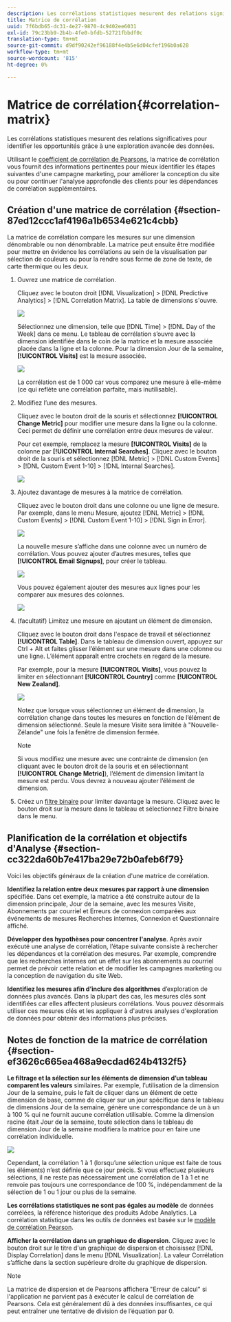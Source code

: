```yaml
---
description: Les corrélations statistiques mesurent des relations significatives pour identifier les opportunités grâce à une exploration avancée des données.
title: Matrice de corrélation
uuid: 7f6bdb65-dc31-4e27-9870-4c9402ee6031
exl-id: 79c23bb9-2b4b-4fe0-bfdb-52721fbbdf0c
translation-type: tm+mt
source-git-commit: d9df90242ef96188f4e4b5e6d04cfef196b0a628
workflow-type: tm+mt
source-wordcount: '815'
ht-degree: 0%

---
```


# Matrice de corrélation{#correlation-matrix}

Les corrélations statistiques mesurent des relations significatives pour identifier les opportunités grâce à une exploration avancée des données.

Utilisant le [coefficient de corrélation de Pearsons](../../../../home/c-get-started/c-analysis-vis/c-correlation-analysis/c-correlation-pearsons.md#concept-5996cb8c89fd4df5b47b7318e7a1d29c), la matrice de corrélation vous fournit des informations pertinentes pour mieux identifier les étapes suivantes d&#39;une campagne marketing, pour améliorer la conception du site ou pour continuer l&#39;analyse approfondie des clients pour les dépendances de corrélation supplémentaires.

## Création d&#39;une matrice de corrélation {#section-87ed12ccc1af4196a1b6534e621c4cbb}

La matrice de corrélation compare les mesures sur une dimension dénombrable ou non dénombrable. La matrice peut ensuite être modifiée pour mettre en évidence les corrélations au sein de la visualisation par sélection de couleurs ou pour la rendre sous forme de zone de texte, de carte thermique ou les deux.

1. Ouvrez une matrice de corrélation.

   Cliquez avec le bouton droit [!DNL Visualization] > [!DNL Predictive Analytics] > [!DNL Correlation Matrix]. La table de dimensions s&#39;ouvre.

   ![](assets/correlation_matrix_2.png)

   Sélectionnez une dimension, telle que [!DNL Time] > [!DNL Day of the Week] dans ce menu. Le tableau de corrélation s’ouvre avec la dimension identifiée dans le coin de la matrice et la mesure associée placée dans la ligne et la colonne. Pour la dimension Jour de la semaine, **[!UICONTROL Visits]** est la mesure associée.

   ![](assets/correlation_matrix_1.png)

   La corrélation est de 1 000 car vous comparez une mesure à elle-même (ce qui reflète une corrélation parfaite, mais inutilisable).

1. Modifiez l’une des mesures.

   Cliquez avec le bouton droit de la souris et sélectionnez **[!UICONTROL Change Metric]** pour modifier une mesure dans la ligne ou la colonne. Ceci permet de définir une corrélation entre deux mesures de valeur.

   Pour cet exemple, remplacez la mesure **[!UICONTROL Visits]** de la colonne par **[!UICONTROL Internal Searches]**. Cliquez avec le bouton droit de la souris et sélectionnez [!DNL Metric] > [!DNL Custom Events] > [!DNL Custom Event 1-10] > [!DNL Internal Searches].

   ![](assets/correlation_matrix_change_metric.png)

1. Ajoutez davantage de mesures à la matrice de corrélation.

   Cliquez avec le bouton droit dans une colonne ou une ligne de mesure. Par exemple, dans le menu Mesure, ajoutez [!DNL Metric] > [!DNL Custom Events] > [!DNL Custom Event 1-10] > [!DNL Sign in Error].

   ![](assets/correlation_matrix_11.png)

   La nouvelle mesure s’affiche dans une colonne avec un numéro de corrélation. Vous pouvez ajouter d’autres mesures, telles que **[!UICONTROL Email Signups]**, pour créer le tableau.

   ![](assets/correlation_matrix_6.png)

   Vous pouvez également ajouter des mesures aux lignes pour les comparer aux mesures des colonnes.

   ![](assets/correlation_matrix_add_metric.png)

1. (facultatif) Limitez une mesure en ajoutant un élément de dimension.

   Cliquez avec le bouton droit dans l&#39;espace de travail et sélectionnez **[!UICONTROL Table]**. Dans le tableau de dimension ouvert, appuyez sur Ctrl + Alt et faites glisser l’élément sur une mesure dans une colonne ou une ligne. L’élément apparaît entre crochets en regard de la mesure.

   Par exemple, pour la mesure **[!UICONTROL Visits]**, vous pouvez la limiter en sélectionnant **[!UICONTROL Country]** comme **[!UICONTROL New Zealand]**.

   ![](assets/correlation_matrix_dim_element.png)

   Notez que lorsque vous sélectionnez un élément de dimension, la corrélation change dans toutes les mesures en fonction de l’élément de dimension sélectionné. Seule la mesure Visite sera limitée à &quot;Nouvelle-Zélande&quot; une fois la fenêtre de dimension fermée.

   >[!NOTE]
   >
   >Si vous modifiez une mesure avec une contrainte de dimension (en cliquant avec le bouton droit de la souris et en sélectionnant **[!UICONTROL Change Metric]**), l’élément de dimension limitant la mesure est perdu. Vous devrez à nouveau ajouter l’élément de dimension.

1. Créez un [filtre binaire](../../../../home/c-get-started/c-analysis-vis/c-correlation-analysis/c-correlation-binary-filter.md#concept-24e1daff43c540f69019f236976da31c) pour limiter davantage la mesure. Cliquez avec le bouton droit sur la mesure dans le tableau et sélectionnez Filtre binaire dans le menu.

## Planification de la corrélation et objectifs d&#39;Analyse {#section-cc322da60b7e417ba29e72b0afeb6f79}

Voici les objectifs généraux de la création d&#39;une matrice de corrélation.

**Identifiez la relation entre deux mesures par rapport à une dimension** spécifiée. Dans cet exemple, la matrice a été construite autour de la dimension principale, Jour de la semaine, avec les mesures Visite, Abonnements par courriel et Erreurs de connexion comparées aux événements de mesures Recherches internes, Connexion et Questionnaire affiché.

**Développer des hypothèses pour concentrer l&#39;analyse**. Après avoir exécuté une analyse de corrélation, l’étape suivante consiste à rechercher les dépendances et la corrélation des mesures. Par exemple, comprendre que les recherches internes ont un effet sur les abonnements au courriel permet de prévoir cette relation et de modifier les campagnes marketing ou la conception de navigation du site Web.

**Identifiez les mesures afin d’inclure des algorithmes** d’exploration de données plus avancés. Dans la plupart des cas, les mesures clés sont identifiées car elles affectent plusieurs corrélations. Vous pouvez désormais utiliser ces mesures clés et les appliquer à d&#39;autres analyses d&#39;exploration de données pour obtenir des informations plus précises.

## Notes de fonction de la matrice de corrélation {#section-ef3626c665ea468a9ecdad624b4132f5}

**Le filtrage et la sélection sur les éléments de dimension d’un tableau comparent les valeurs** similaires. Par exemple, l’utilisation de la dimension Jour de la semaine, puis le fait de cliquer dans un élément de cette dimension de base, comme de cliquer sur un jour spécifique dans le tableau de dimensions Jour de la semaine, génère une correspondance de un à un à 100 % qui ne fournit aucune corrélation utilisable. Comme la dimension racine était Jour de la semaine, toute sélection dans le tableau de dimension Jour de la semaine modifiera la matrice pour en faire une corrélation individuelle.

![](assets/correlation_matrix_10.png)

Cependant, la corrélation 1 à 1 (lorsqu’une sélection unique est faite de tous les éléments) n’est définie que ce jour précis. Si vous effectuez plusieurs sélections, il ne reste pas nécessairement une corrélation de 1 à 1 et ne renvoie pas toujours une correspondance de 100 %, indépendamment de la sélection de 1 ou 1 jour ou plus de la semaine.

**Les corrélations statistiques ne sont pas égales au modèle** de données corrélées, la référence historique des produits Adobe Analytics. La corrélation statistique dans les outils de données est basée sur le [modèle de corrélation Pearson](../../../../home/c-get-started/c-analysis-vis/c-correlation-analysis/c-correlation-pearsons.md#concept-5996cb8c89fd4df5b47b7318e7a1d29c).

**Afficher la corrélation dans un graphique de dispersion**. Cliquez avec le bouton droit sur le titre d&#39;un graphique de dispersion et choisissez [!DNL Display Correlation] dans le menu [!DNL Visualization]. La valeur Corrélation s’affiche dans la section supérieure droite du graphique de dispersion.

>[!NOTE]
>
>La matrice de dispersion et de Pearsons affichera &quot;Erreur de calcul&quot; si l&#39;application ne parvient pas à exécuter le calcul de corrélation de Pearsons. Cela est généralement dû à des données insuffisantes, ce qui peut entraîner une tentative de division de l’équation par 0.
